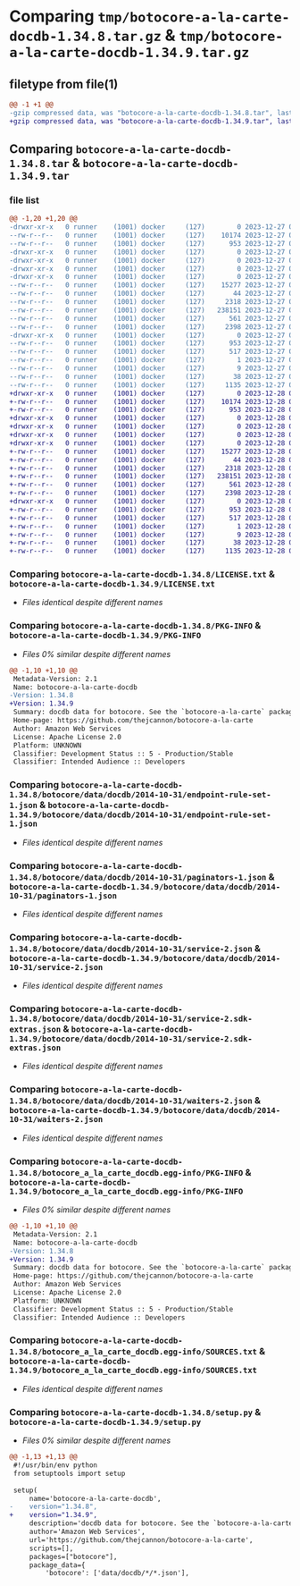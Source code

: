 # Comparing `tmp/botocore-a-la-carte-docdb-1.34.8.tar.gz` & `tmp/botocore-a-la-carte-docdb-1.34.9.tar.gz`

## filetype from file(1)

```diff
@@ -1 +1 @@
-gzip compressed data, was "botocore-a-la-carte-docdb-1.34.8.tar", last modified: Wed Dec 27 01:06:43 2023, max compression
+gzip compressed data, was "botocore-a-la-carte-docdb-1.34.9.tar", last modified: Thu Dec 28 01:06:44 2023, max compression
```

## Comparing `botocore-a-la-carte-docdb-1.34.8.tar` & `botocore-a-la-carte-docdb-1.34.9.tar`

### file list

```diff
@@ -1,20 +1,20 @@
-drwxr-xr-x   0 runner    (1001) docker     (127)        0 2023-12-27 01:06:43.263314 botocore-a-la-carte-docdb-1.34.8/
--rw-r--r--   0 runner    (1001) docker     (127)    10174 2023-12-27 01:06:43.000000 botocore-a-la-carte-docdb-1.34.8/LICENSE.txt
--rw-r--r--   0 runner    (1001) docker     (127)      953 2023-12-27 01:06:43.263314 botocore-a-la-carte-docdb-1.34.8/PKG-INFO
-drwxr-xr-x   0 runner    (1001) docker     (127)        0 2023-12-27 01:06:43.263314 botocore-a-la-carte-docdb-1.34.8/botocore/
-drwxr-xr-x   0 runner    (1001) docker     (127)        0 2023-12-27 01:06:43.263314 botocore-a-la-carte-docdb-1.34.8/botocore/data/
-drwxr-xr-x   0 runner    (1001) docker     (127)        0 2023-12-27 01:06:43.263314 botocore-a-la-carte-docdb-1.34.8/botocore/data/docdb/
-drwxr-xr-x   0 runner    (1001) docker     (127)        0 2023-12-27 01:06:43.263314 botocore-a-la-carte-docdb-1.34.8/botocore/data/docdb/2014-10-31/
--rw-r--r--   0 runner    (1001) docker     (127)    15277 2023-12-27 01:06:28.000000 botocore-a-la-carte-docdb-1.34.8/botocore/data/docdb/2014-10-31/endpoint-rule-set-1.json
--rw-r--r--   0 runner    (1001) docker     (127)       44 2023-12-27 01:06:28.000000 botocore-a-la-carte-docdb-1.34.8/botocore/data/docdb/2014-10-31/examples-1.json
--rw-r--r--   0 runner    (1001) docker     (127)     2318 2023-12-27 01:06:28.000000 botocore-a-la-carte-docdb-1.34.8/botocore/data/docdb/2014-10-31/paginators-1.json
--rw-r--r--   0 runner    (1001) docker     (127)   238151 2023-12-27 01:06:28.000000 botocore-a-la-carte-docdb-1.34.8/botocore/data/docdb/2014-10-31/service-2.json
--rw-r--r--   0 runner    (1001) docker     (127)      561 2023-12-27 01:06:28.000000 botocore-a-la-carte-docdb-1.34.8/botocore/data/docdb/2014-10-31/service-2.sdk-extras.json
--rw-r--r--   0 runner    (1001) docker     (127)     2398 2023-12-27 01:06:28.000000 botocore-a-la-carte-docdb-1.34.8/botocore/data/docdb/2014-10-31/waiters-2.json
-drwxr-xr-x   0 runner    (1001) docker     (127)        0 2023-12-27 01:06:43.263314 botocore-a-la-carte-docdb-1.34.8/botocore_a_la_carte_docdb.egg-info/
--rw-r--r--   0 runner    (1001) docker     (127)      953 2023-12-27 01:06:43.000000 botocore-a-la-carte-docdb-1.34.8/botocore_a_la_carte_docdb.egg-info/PKG-INFO
--rw-r--r--   0 runner    (1001) docker     (127)      517 2023-12-27 01:06:43.000000 botocore-a-la-carte-docdb-1.34.8/botocore_a_la_carte_docdb.egg-info/SOURCES.txt
--rw-r--r--   0 runner    (1001) docker     (127)        1 2023-12-27 01:06:43.000000 botocore-a-la-carte-docdb-1.34.8/botocore_a_la_carte_docdb.egg-info/dependency_links.txt
--rw-r--r--   0 runner    (1001) docker     (127)        9 2023-12-27 01:06:43.000000 botocore-a-la-carte-docdb-1.34.8/botocore_a_la_carte_docdb.egg-info/top_level.txt
--rw-r--r--   0 runner    (1001) docker     (127)       38 2023-12-27 01:06:43.263314 botocore-a-la-carte-docdb-1.34.8/setup.cfg
--rw-r--r--   0 runner    (1001) docker     (127)     1135 2023-12-27 01:06:43.000000 botocore-a-la-carte-docdb-1.34.8/setup.py
+drwxr-xr-x   0 runner    (1001) docker     (127)        0 2023-12-28 01:06:44.818303 botocore-a-la-carte-docdb-1.34.9/
+-rw-r--r--   0 runner    (1001) docker     (127)    10174 2023-12-28 01:06:44.000000 botocore-a-la-carte-docdb-1.34.9/LICENSE.txt
+-rw-r--r--   0 runner    (1001) docker     (127)      953 2023-12-28 01:06:44.818303 botocore-a-la-carte-docdb-1.34.9/PKG-INFO
+drwxr-xr-x   0 runner    (1001) docker     (127)        0 2023-12-28 01:06:44.814303 botocore-a-la-carte-docdb-1.34.9/botocore/
+drwxr-xr-x   0 runner    (1001) docker     (127)        0 2023-12-28 01:06:44.814303 botocore-a-la-carte-docdb-1.34.9/botocore/data/
+drwxr-xr-x   0 runner    (1001) docker     (127)        0 2023-12-28 01:06:44.814303 botocore-a-la-carte-docdb-1.34.9/botocore/data/docdb/
+drwxr-xr-x   0 runner    (1001) docker     (127)        0 2023-12-28 01:06:44.818303 botocore-a-la-carte-docdb-1.34.9/botocore/data/docdb/2014-10-31/
+-rw-r--r--   0 runner    (1001) docker     (127)    15277 2023-12-28 01:06:26.000000 botocore-a-la-carte-docdb-1.34.9/botocore/data/docdb/2014-10-31/endpoint-rule-set-1.json
+-rw-r--r--   0 runner    (1001) docker     (127)       44 2023-12-28 01:06:26.000000 botocore-a-la-carte-docdb-1.34.9/botocore/data/docdb/2014-10-31/examples-1.json
+-rw-r--r--   0 runner    (1001) docker     (127)     2318 2023-12-28 01:06:26.000000 botocore-a-la-carte-docdb-1.34.9/botocore/data/docdb/2014-10-31/paginators-1.json
+-rw-r--r--   0 runner    (1001) docker     (127)   238151 2023-12-28 01:06:26.000000 botocore-a-la-carte-docdb-1.34.9/botocore/data/docdb/2014-10-31/service-2.json
+-rw-r--r--   0 runner    (1001) docker     (127)      561 2023-12-28 01:06:26.000000 botocore-a-la-carte-docdb-1.34.9/botocore/data/docdb/2014-10-31/service-2.sdk-extras.json
+-rw-r--r--   0 runner    (1001) docker     (127)     2398 2023-12-28 01:06:26.000000 botocore-a-la-carte-docdb-1.34.9/botocore/data/docdb/2014-10-31/waiters-2.json
+drwxr-xr-x   0 runner    (1001) docker     (127)        0 2023-12-28 01:06:44.818303 botocore-a-la-carte-docdb-1.34.9/botocore_a_la_carte_docdb.egg-info/
+-rw-r--r--   0 runner    (1001) docker     (127)      953 2023-12-28 01:06:44.000000 botocore-a-la-carte-docdb-1.34.9/botocore_a_la_carte_docdb.egg-info/PKG-INFO
+-rw-r--r--   0 runner    (1001) docker     (127)      517 2023-12-28 01:06:44.000000 botocore-a-la-carte-docdb-1.34.9/botocore_a_la_carte_docdb.egg-info/SOURCES.txt
+-rw-r--r--   0 runner    (1001) docker     (127)        1 2023-12-28 01:06:44.000000 botocore-a-la-carte-docdb-1.34.9/botocore_a_la_carte_docdb.egg-info/dependency_links.txt
+-rw-r--r--   0 runner    (1001) docker     (127)        9 2023-12-28 01:06:44.000000 botocore-a-la-carte-docdb-1.34.9/botocore_a_la_carte_docdb.egg-info/top_level.txt
+-rw-r--r--   0 runner    (1001) docker     (127)       38 2023-12-28 01:06:44.818303 botocore-a-la-carte-docdb-1.34.9/setup.cfg
+-rw-r--r--   0 runner    (1001) docker     (127)     1135 2023-12-28 01:06:44.000000 botocore-a-la-carte-docdb-1.34.9/setup.py
```

### Comparing `botocore-a-la-carte-docdb-1.34.8/LICENSE.txt` & `botocore-a-la-carte-docdb-1.34.9/LICENSE.txt`

 * *Files identical despite different names*

### Comparing `botocore-a-la-carte-docdb-1.34.8/PKG-INFO` & `botocore-a-la-carte-docdb-1.34.9/PKG-INFO`

 * *Files 0% similar despite different names*

```diff
@@ -1,10 +1,10 @@
 Metadata-Version: 2.1
 Name: botocore-a-la-carte-docdb
-Version: 1.34.8
+Version: 1.34.9
 Summary: docdb data for botocore. See the `botocore-a-la-carte` package for more info.
 Home-page: https://github.com/thejcannon/botocore-a-la-carte
 Author: Amazon Web Services
 License: Apache License 2.0
 Platform: UNKNOWN
 Classifier: Development Status :: 5 - Production/Stable
 Classifier: Intended Audience :: Developers
```

### Comparing `botocore-a-la-carte-docdb-1.34.8/botocore/data/docdb/2014-10-31/endpoint-rule-set-1.json` & `botocore-a-la-carte-docdb-1.34.9/botocore/data/docdb/2014-10-31/endpoint-rule-set-1.json`

 * *Files identical despite different names*

### Comparing `botocore-a-la-carte-docdb-1.34.8/botocore/data/docdb/2014-10-31/paginators-1.json` & `botocore-a-la-carte-docdb-1.34.9/botocore/data/docdb/2014-10-31/paginators-1.json`

 * *Files identical despite different names*

### Comparing `botocore-a-la-carte-docdb-1.34.8/botocore/data/docdb/2014-10-31/service-2.json` & `botocore-a-la-carte-docdb-1.34.9/botocore/data/docdb/2014-10-31/service-2.json`

 * *Files identical despite different names*

### Comparing `botocore-a-la-carte-docdb-1.34.8/botocore/data/docdb/2014-10-31/service-2.sdk-extras.json` & `botocore-a-la-carte-docdb-1.34.9/botocore/data/docdb/2014-10-31/service-2.sdk-extras.json`

 * *Files identical despite different names*

### Comparing `botocore-a-la-carte-docdb-1.34.8/botocore/data/docdb/2014-10-31/waiters-2.json` & `botocore-a-la-carte-docdb-1.34.9/botocore/data/docdb/2014-10-31/waiters-2.json`

 * *Files identical despite different names*

### Comparing `botocore-a-la-carte-docdb-1.34.8/botocore_a_la_carte_docdb.egg-info/PKG-INFO` & `botocore-a-la-carte-docdb-1.34.9/botocore_a_la_carte_docdb.egg-info/PKG-INFO`

 * *Files 0% similar despite different names*

```diff
@@ -1,10 +1,10 @@
 Metadata-Version: 2.1
 Name: botocore-a-la-carte-docdb
-Version: 1.34.8
+Version: 1.34.9
 Summary: docdb data for botocore. See the `botocore-a-la-carte` package for more info.
 Home-page: https://github.com/thejcannon/botocore-a-la-carte
 Author: Amazon Web Services
 License: Apache License 2.0
 Platform: UNKNOWN
 Classifier: Development Status :: 5 - Production/Stable
 Classifier: Intended Audience :: Developers
```

### Comparing `botocore-a-la-carte-docdb-1.34.8/botocore_a_la_carte_docdb.egg-info/SOURCES.txt` & `botocore-a-la-carte-docdb-1.34.9/botocore_a_la_carte_docdb.egg-info/SOURCES.txt`

 * *Files identical despite different names*

### Comparing `botocore-a-la-carte-docdb-1.34.8/setup.py` & `botocore-a-la-carte-docdb-1.34.9/setup.py`

 * *Files 0% similar despite different names*

```diff
@@ -1,13 +1,13 @@
 #!/usr/bin/env python
 from setuptools import setup
 
 setup(
     name='botocore-a-la-carte-docdb',
-    version="1.34.8",
+    version="1.34.9",
     description='docdb data for botocore. See the `botocore-a-la-carte` package for more info.',
     author='Amazon Web Services',
     url='https://github.com/thejcannon/botocore-a-la-carte',
     scripts=[],
     packages=["botocore"],
     package_data={
         'botocore': ['data/docdb/*/*.json'],
```

